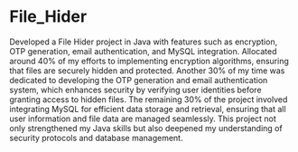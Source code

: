 # File_Hider

Developed a File Hider project in Java with features such as encryption, OTP generation, email authentication, and MySQL integration.
Allocated around 40% of my efforts to implementing encryption algorithms, ensuring that files are securely hidden and protected.
Another 30% of my time was dedicated to developing the OTP generation and email authentication system, which enhances security by verifying user identities before granting access to hidden files.
The remaining 30% of the project involved integrating MySQL for efficient data storage and retrieval, ensuring that all user information and file data are managed seamlessly.
This project not only strengthened my Java skills but also deepened my understanding of security protocols and database management.
